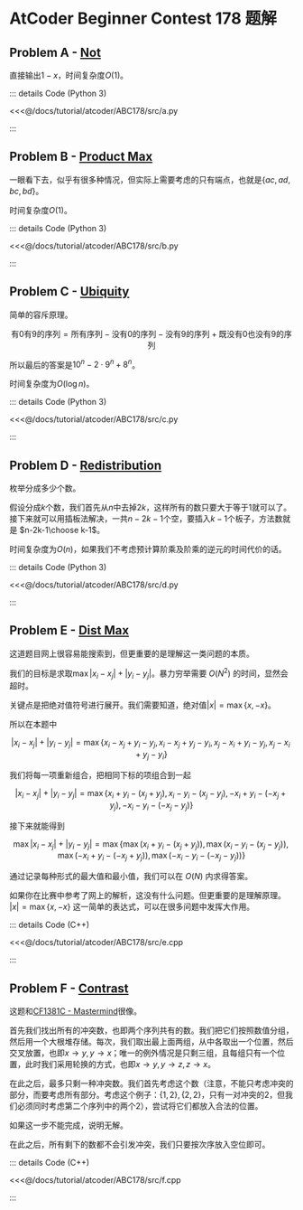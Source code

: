 # AtCoder Beginner Contest 178 题解

## Problem A - [Not](https://atcoder.jp/contests/abc178/tasks/abc178_a)

直接输出$1-x$，时间复杂度$O(1)$。

::: details Code (Python 3)

<<<@/docs/tutorial/atcoder/ABC178/src/a.py

:::

## Problem B - [Product Max](https://atcoder.jp/contests/abc178/tasks/abc178_b)

一眼看下去，似乎有很多种情况，但实际上需要考虑的只有端点，也就是$\{ac,ad,bc,bd\}$。

时间复杂度$O(1)$。

::: details Code (Python 3)

<<<@/docs/tutorial/atcoder/ABC178/src/b.py

:::

## Problem C - [Ubiquity](https://atcoder.jp/contests/abc178/tasks/abc178_c)

简单的容斥原理。

$$
\text{有0有9的序列}=\text{所有序列}-\text{没有0的序列}-\text{没有9的序列}+\text{既没有0也没有9的序列}
$$

所以最后的答案是$10^n-2\cdot9^n+8^n$。

时间复杂度为$O(\log n)$。

::: details Code (Python 3)

<<<@/docs/tutorial/atcoder/ABC178/src/c.py

:::

## Problem D - [Redistribution](https://atcoder.jp/contests/abc178/tasks/abc178_d)

枚举分成多少个数。

假设分成$k$个数，我们首先从$n$中去掉$2k$，这样所有的数只要大于等于$1$就可以了。接下来就可以用插板法解决，一共$n-2k-1$个空，要插入$k-1$个板子，方法数就是 $n-2k-1\choose k-1$。

时间复杂度为$O(n)$，如果我们不考虑预计算阶乘及阶乘的逆元的时间代价的话。

::: details Code (Python 3)

<<<@/docs/tutorial/atcoder/ABC178/src/d.py

:::

## Problem E - [Dist Max](https://atcoder.jp/contests/abc178/tasks/abc178_e)

这道题目网上很容易能搜索到，但更重要的是理解这一类问题的本质。

我们的目标是求取$\max|x_i-x_j|+|y_i-y_j|$。暴力穷举需要 $O(N^2)$ 的时间，显然会超时。

关键点是把绝对值符号进行展开。我们需要知道，绝对值$|x|=\max\{x,-x\}$。

所以在本题中

$$
|x_i-x_j|+|y_i-y_j|=\max\{x_i-x_j+y_i-y_j,x_i-x_j+y_j-y_i,x_j-x_i+y_i-y_j,x_j-x_i+y_j-y_i\}
$$

我们将每一项重新组合，把相同下标的项组合到一起

$$
|x_i-x_j|+|y_i-y_j|=\max\{x_i+y_i-(x_j+y_j),x_i-y_i-(x_j-y_j),-x_i+y_i-(-x_j+y_j),-x_i-y_i-(-x_j-y_j)\}
$$

接下来就能得到

$$
\max|x_i-x_j|+|y_i-y_j|=\max\{\max(x_i+y_i-(x_j+y_j)),\max(x_i-y_i-(x_j-y_j)),\max(-x_i+y_i-(-x_j+y_j)),\max(-x_i-y_i-(-x_j-y_j))\}
$$

通过记录每种形式的最大值和最小值，我们可以在 $O(N)$ 内求得答案。

如果你在比赛中参考了网上的解析，这没有什么问题。但更重要的是理解原理。 $|x|=\max\{x,-x\}$ 这一简单的表达式，可以在很多问题中发挥大作用。

::: details Code (C++)

<<<@/docs/tutorial/atcoder/ABC178/src/e.cpp

:::

## Problem F - [Contrast](https://atcoder.jp/contests/abc178/tasks/abc178_f)

这题和[CF1381C - Mastermind](https://codeforces.com/contest/1381/problem/C)很像。

首先我们找出所有的冲突数，也即两个序列共有的数。我们把它们按照数值分组，然后用一个大根堆存储。每次，我们取出最上面两组，从中各取出一个位置，然后交叉放置，也即$x\rightarrow y,y\rightarrow x$；唯一的例外情况是只剩三组，且每组只有一个位置，此时我们采用轮换的方式，也即$x\rightarrow y,y\rightarrow z,z\rightarrow x$。

在此之后，最多只剩一种冲突数。我们首先考虑这个数（注意，不能只考虑冲突的部分，而要考虑所有部分。考虑这个例子：$\{1,2\},\{2,2\}$，只有一对冲突的$2$，但我们必须同时考虑第二个序列中的两个$2$），尝试将它们都放入合法的位置。

如果这一步不能完成，说明无解。

在此之后，所有剩下的数都不会引发冲突，我们只要按次序放入空位即可。

::: details Code (C++)

<<<@/docs/tutorial/atcoder/ABC178/src/f.cpp

:::

<Utterances />
